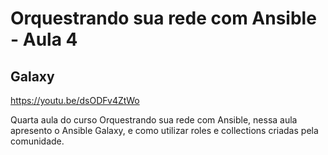# Orquestrando sua rede com Ansible - Aula 4 
## Galaxy
https://youtu.be/dsODFv4ZtWo

Quarta aula do curso Orquestrando sua rede com Ansible, nessa aula apresento o Ansible Galaxy, e como utilizar roles e collections criadas pela comunidade.
